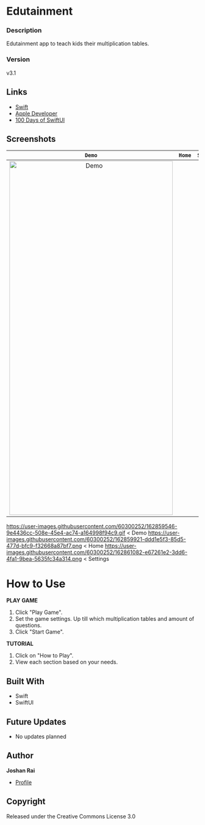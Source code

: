# Edutainment

### Description
Edutainment app to teach kids their multiplication tables.

### Version
v3.1

## Links
- [Swift](<https://www.swift.org/> "Swift")
- [Apple Developer](<https://developer.apple.com/> "Apple Developer")
- [100 Days of SwiftUI](<https://www.hackingwithswift.com/100/swiftui> "100 Days of SwiftUI")

## Screenshots
| `Demo` | `Home` | `Settings` |
| :-: | :-: | :-: |
| <div><img src="https://user-images.githubusercontent.com/60300252/162859546-9e4436cc-508e-45e4-ac74-a164998f94c9.gif" alt="Demo" width="428px" height="926px"/></div>
https://user-images.githubusercontent.com/60300252/162859546-9e4436cc-508e-45e4-ac74-a164998f94c9.gif < Demo
https://user-images.githubusercontent.com/60300252/162859921-ddd1e5f3-85d5-477d-bfc9-f32668a87bf7.png < Home
https://user-images.githubusercontent.com/60300252/162861082-e67261e2-3dd6-4fa1-9bea-5635fc34a314.png < Settings

# How to Use
**PLAY GAME**
1. Click "Play Game".
2. Set the game settings. Up till which multiplication tables and amount of questions.
3. Click "Start Game".

**TUTORIAL**
1. Click on "How to Play".
2. View each section based on your needs.

## Built With
- Swift
- SwiftUI

## Future Updates
- No updates planned

## Author
**Joshan Rai**
- [Profile](https://github.com/pradheon "Joshan Rai (Pradheon)")

## Copyright
Released under the Creative Commons License 3.0
